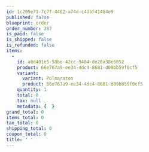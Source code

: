 ```yaml
---
id: 1c299e71-7c7f-4462-a74d-c43bf41484e9
published: false
blueprint: order
order_number: 387
is_paid: false
is_shipped: false
is_refunded: false
items:
  -
    id: a0d401e5-58be-42cc-9404-de20a38e6052
    product: 66e767a9-ee34-4dc4-8681-d09bb59f0cf5
    variant:
      variant: Polmaraton
      product: 66e767a9-ee34-4dc4-8681-d09bb59f0cf5
    quantity: 1
    total: 0
    tax: null
    metadata: {  }
grand_total: 0
items_total: 0
tax_total: 0
shipping_total: 0
coupon_total: 0
title: ' '
---
```


